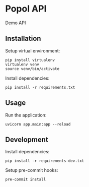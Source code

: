# Popol API

Demo API

## Installation

Setup virtual environment:

```
pip install virtualenv
virtualenv venv
source venv/bin/activate
```

Install dependencies:

```
pip install -r requirements.txt
```

## Usage

Run the application:

```
uvicorn app.main:app --reload
```

## Development

Install dependencies:

```
pip install -r requirements-dev.txt
```

Setup pre-commit hooks:

```
pre-commit install
```
